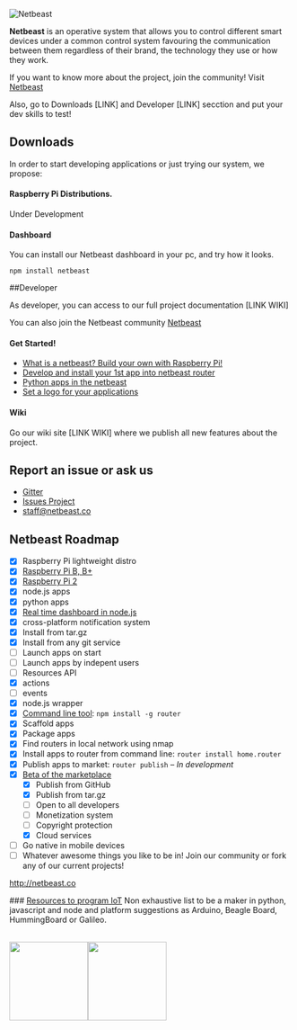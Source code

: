 ![Netbeast](https://github.com/netbeast-co/router/blob/master/img/full-logo.png?raw=true)

**Netbeast** is an operative system that allows you to control different smart devices under a common control system favouring the communication between them regardless of their brand, the technology they use or how they work. 

If you want to know more about the project, join the community! Visit [Netbeast](http://bit.ly/1FfOLZS)

Also, go to Downloads [LINK]  and Developer [LINK] secction and put your dev skills to test!

## Downloads

In order to start developing applications or just trying our system, we propose:

#### Raspberry Pi Distributions. 
Under Development

#### Dashboard
You can install our Netbeast dashboard in your pc, and try how it looks. 

```
npm install netbeast
```

##Developer

As developer, you can access to our full project documentation [LINK WIKI]

You can also join the Netbeast community [Netbeast](http://bit.ly/1FfOLZS)

#### Get Started!
* <a href="https://github.com/netbeast-co/router/wiki/Build-your-own-router">What is a netbeast? Build your own with Raspberry Pi!</a>
* <a href="https://github.com/netbeast-co/router/wiki/Install-your-own-app-into-router">Develop and install your 1st app into netbeast router</a>
* <a href="https://github.com/netbeast-co/router/wiki/Python-apps-in-router">Python apps in the netbeast</a>
* <a href="https://github.com/netbeast-co/router/wiki/How-to-set-a-logo-for-your-application">Set a logo for your applications</a>

#### Wiki

Go our wiki site [LINK WIKI] where we publish all new features about the project.

## Report an issue or ask us

* [Gitter](http://bit.ly/1dQmFKt)
* [Issues Project](https://github.com/netbeast-co/docs/issues)
* staff@netbeast.co

## Netbeast Roadmap
- [x] Raspberry Pi lightweight distro
 - [x] <a href="http://bit.ly/1dSz4NS">Raspberry Pi B, B+</a>
 - [x] <a href="http://bit.ly/1H3Sucm">Raspberry Pi 2</a>
 - [x] node.js apps
 - [x] python apps
- [x] [Real time dashboard in node.js](http://bit.ly/1IAsFUm)
 - [x] cross-platform notification system
 - [x] Install from tar.gz
 - [x] Install from any git service
 - [ ] Launch apps on start
 - [ ] Launch apps by indepent users
- [ ] Resources API
 - [x] actions
 - [ ] events
 - [x] node.js wrapper
- [x] <a href="http://bit.ly/1AZ3uDk">Command line tool</a>: `npm install -g router`
 - [x] Scaffold apps
 - [x] Package apps
 - [x] Find routers in local network using nmap
 - [x] Install apps to router from command line: `router install home.router`
 - [x] Publish apps to market: `router publish` – *In development*
- [x] <a href="http://bit.ly/1IUwHpC">Beta of the marketplace</a>
  - [x] Publish from GitHub
  - [x] Publish from tar.gz
  - [ ] Open to all developers
  - [ ] Monetization system
  - [ ] Copyright protection
  - [x] Cloud services
- [ ] Go native in mobile devices
- [ ] Whatever awesome things you like to be in! Join our community or fork any of our current projects! 

http://netbeast.co

### <a href="https://github.com/netbeast-co/router/wiki/Resources-to-program-IoT">Resources to program IoT</a>
Non exhaustive list to be a maker in python, javascript and node and platform suggestions as Arduino, Beagle Board, HummingBoard or Galileo.

<br/>
<img src="https://github.com/netbeast-co/router/blob/master/img/open-source.png?raw=true" height="140px" width="auto"/><img src="https://github.com/netbeast-co/router/blob/master/img/open-hw.png?raw=true" height="140px" width="auto"/>
